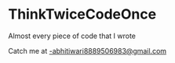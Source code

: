 # ThinkTwiceCodeOnce
Almost every piece of code that I wrote

Catch me at -abhitiwari8889506983@gmail.com

